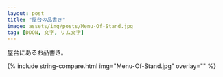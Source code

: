 ```yaml
---
layout: post
title: "屋台の品書き"
image: assets/img/posts/Menu-Of-Stand.jpg
tag: [DDON, 文字, リム文字]
---
```


屋台にあるお品書き。

{% include string-compare.html img="Menu-Of-Stand.jpg" overlay="" %}

> 

